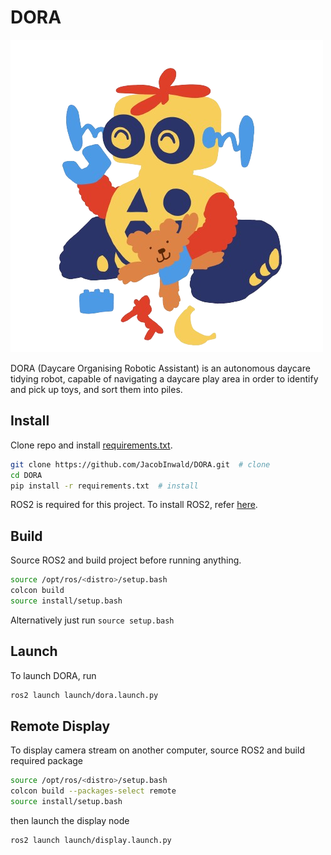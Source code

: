 # DORA

![logo](misc/logo.png)

DORA (Daycare Organising Robotic Assistant) 
is an autonomous daycare tidying robot, 
capable of navigating a daycare play area in order to identify and pick up toys, 
and sort them into piles. 

## Install
Clone repo and install 
[requirements.txt](https://github.com/JacobInwald/DORA/blob/main/requirements.txt).
```bash
git clone https://github.com/JacobInwald/DORA.git  # clone
cd DORA
pip install -r requirements.txt  # install
```
ROS2 is required for this project.
To install ROS2, refer [here](https://docs.ros.org/en/humble/Installation.html).


## Build
Source ROS2 and build project before running anything.
```bash
source /opt/ros/<distro>/setup.bash
colcon build
source install/setup.bash
```
Alternatively just run `source setup.bash`


## Launch
To launch DORA, run
```bash
ros2 launch launch/dora.launch.py
```


## Remote Display
To display camera stream on another computer, 
source ROS2 and build required package
```bash
source /opt/ros/<distro>/setup.bash
colcon build --packages-select remote
source install/setup.bash
```
then launch the display node
```bash
ros2 launch launch/display.launch.py
```
